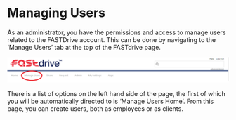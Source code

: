# Managing Users

As an administrator, you have the permissions and access to manage users related to the FASTDrive account. This can be done by navigating to the ‘Manage Users’ tab at the top of the FASTdrive page.

![Image11](files/Image11.png)

There is a list of options on the left hand side of the page, the first of which you will be automatically directed to is ‘Manage Users Home’. From this page, you can create users, both as employees or as clients. 
